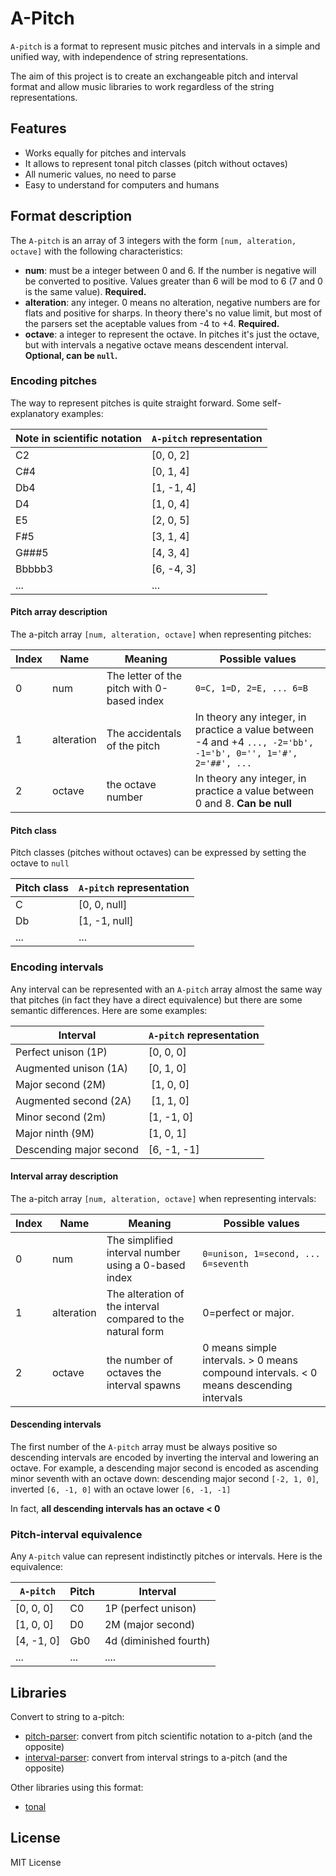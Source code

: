 # A-Pitch

`A-pitch` is a format to represent music pitches and intervals in a simple and unified way, with independence of string representations.

The aim of this project is to create an exchangeable pitch and interval format and allow music libraries to work regardless of the string representations.

## Features

- Works equally for pitches and intervals
- It allows to represent tonal pitch classes (pitch without octaves)
- All numeric values, no need to parse
- Easy to understand for computers and humans

## Format description

The `A-pitch` is an array of 3 integers with the form `[num, alteration, octave]` with the following characteristics:

- __num__: must be a integer between 0 and 6. If the number is negative will be converted to positive. Values greater than 6 will be mod to 6 (7 and 0 is the same value). __Required.__
- __alteration__: any integer. 0 means no alteration, negative numbers are for flats and positive for sharps. In theory there's no value limit, but most of the parsers set the aceptable values from -4 to +4. __Required.__
- __octave__: a integer to represent the octave. In pitches it's just the octave, but with intervals a negative octave means descendent interval. __Optional, can be `null`.__

### Encoding pitches

The way to represent pitches is quite straight forward. Some self-explanatory examples:

| Note in scientific notation | `A-pitch` representation |
|----|-----------|
| C2 | [0, 0, 2] |
| C#4 | [0, 1, 4] |
| Db4 | [1, -1, 4] |
| D4 | [1, 0, 4] |
| E5 | [2, 0, 5] |
| F#5 | [3, 1, 4] |
| G###5 | [4, 3, 4] |
| Bbbbb3 | [6, -4, 3] |
| ... | ... |

#### Pitch array description

The a-pitch array `[num, alteration, octave]` when representing pitches:

| Index | Name | Meaning | Possible values |
|----|----|----|----|
| 0 | num | The letter of the pitch with 0-based index | `0=C, 1=D, 2=E, ... 6=B` |
| 1 | alteration | The accidentals of the pitch | In theory any integer, in practice a value between -4 and +4 `..., -2='bb', -1='b', 0='', 1='#', 2='##', ...` |
| 2 | octave | the octave number | In theory any integer, in practice a value between 0 and 8. __Can be null__ |


#### Pitch class

Pitch classes (pitches without octaves) can be expressed by setting the octave to `null`

| Pitch class | `A-pitch` representation |
|-------------|--------------------------|
| C | [0, 0, null] |
| Db | [1, -1, null] |
| ... | ... |

### Encoding intervals

Any interval can be represented with an `A-pitch` array almost the same way that pitches (in fact they have a direct equivalence) but there are some semantic differences. Here are some examples:

| Interval | `A-pitch` representation |
|----|----|
| Perfect unison (1P) | [0, 0, 0] |
| Augmented unison (1A) | [0, 1, 0] |
| Major second (2M) | [1, 0, 0] |
| Augmented second (2A) | [1, 1, 0] |
| Minor second (2m) | [1, -1, 0] |
| Major ninth (9M) | [1, 0, 1] |
| Descending major second | [6, -1, -1] |

#### Interval array description

The a-pitch array `[num, alteration, octave]` when representing intervals:

| Index | Name | Meaning | Possible values |
|----|----|----|----|
| 0 | num | The simplified interval number using a 0-based index | `0=unison, 1=second, ... 6=seventh` |
| 1 | alteration | The alteration of the interval compared to the natural form | 0=perfect or major. |
| 2 | octave | the number of octaves the interval spawns | 0 means simple intervals. > 0 means compound intervals. < 0 means descending intervals |


#### Descending intervals

The first number of the `A-pitch` array must be always positive so descending intervals are encoded by inverting the interval and lowering an octave. For example, a descending major second is encoded as ascending minor seventh with an octave down: descending major second `[-2, 1, 0]`, inverted `[6, -1, 0]` with an octave lower `[6, -1, -1]`

In fact, __all descending intervals has an octave < 0__

### Pitch-interval equivalence

Any `A-pitch` value can represent indistinctly pitches or intervals. Here is the equivalence:

| `A-pitch` | Pitch | Interval |
|----|----|----|
| [0, 0, 0] | C0 | 1P (perfect unison) |
| [1, 0, 0] | D0 | 2M (major second) |
| [4, -1, 0] | Gb0 | 4d (diminished fourth) |
| ... | ... | .... |

## Libraries

Convert to string to a-pitch:

- [pitch-parser](https://github.com/danigb/pitch-parser): convert from pitch scientific notation to a-pitch (and the opposite)
- [interval-parser](https://github.com/danigb/interval-parser): convert from interval strings to a-pitch (and the opposite)

Other libraries using this format:

- [tonal](https://github.com/danigb/tonal)

## License

MIT License
